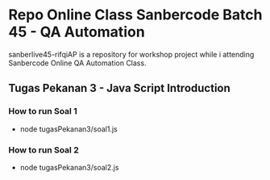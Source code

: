 # Repo Online Class Sanbercode Batch 45 - QA Automation
sanberlive45-rifqiAP is a repository for workshop project while i attending Sanbercode Online QA Automation Class.

## Tugas Pekanan 3 - Java Script Introduction
### How to run Soal 1
- node tugasPekanan3/soal1.js
### How to run Soal 2
- node tugasPekanan3/soal2.js
